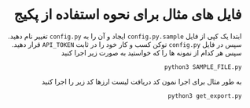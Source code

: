 <div dir="rtl">

# فایل های مثال برای نحوه استفاده از پکیج

ابتدا یک کپی از فایل `config.py.sample` ایجاد و آن را به `config.py` تغییر نام دهید.
سپس در فایل `config.py` توکن کسب و کار خود را در ثابت `API_TOKEN` قرار دهید.
سپس هر کدام از نمونه ها را که خواستید به صورت زیر اجرا کنید

`python3 SAMPLE_FILE.py`

به طور مثال برای اجرا نمون کد دریافت لیست ارزها کد زیر را اجرا کنید

`python3 get_export.py` 

</div>